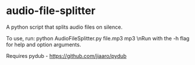 # audio-file-splitter
A python script that splits audio files on silence.

To use, run: python AudioFileSplitter.py file.mp3 mp3
\nRun with the -h flag for help and option arguments.

Requires pydub - https://github.com/jiaaro/pydub
